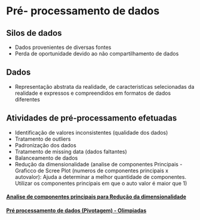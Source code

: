 # Pré- processamento de dados
## Silos de dados
- Dados provenientes de diversas fontes
- Perda de oportunidade devido ao não compartilhamento de dados
## Dados
- Representação abstrata da realidade, de caracteristicas selecionadas da realidade e expressos e compreendidos em formatos de dados diferentes
## Atividades de pré-processamento efetuadas
- Identificação de valores inconsistentes (qualidade dos dados)
- Tratamento de outliers
- Padronização dos dados
- Tratamento de missing data (dados faltantes)
- Balanceamento de dados 
- Redução da dimensionalidade (analise de componentes Principais - Graficco de Scree Plot (numeros de componentes principais x autovalor): Ajuda a determinar a melhor quantidade de componentes. Utilizar os componentes principais em que o auto valor é maior que 1)

#### [Analise de componentes principais para Redução da dimensionalidade](Pre-processamento/Analise_de_componentes_principais_Redução_da_dimensionalidade.ipynb)

#### [Pré processamento de dados (Pivotagem) - Olimpiadas](Pre-processamento/Pre_processamento_Olimpiadas.ipynb)
